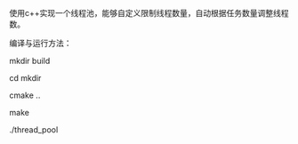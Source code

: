 使用c++实现一个线程池，能够自定义限制线程数量，自动根据任务数量调整线程数。

编译与运行方法： 

mkdir build

cd mkdir

cmake ..

make

./thread_pool
